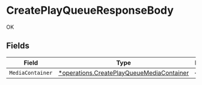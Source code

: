# CreatePlayQueueResponseBody

OK


## Fields

| Field                                                                                                 | Type                                                                                                  | Required                                                                                              | Description                                                                                           |
| ----------------------------------------------------------------------------------------------------- | ----------------------------------------------------------------------------------------------------- | ----------------------------------------------------------------------------------------------------- | ----------------------------------------------------------------------------------------------------- |
| `MediaContainer`                                                                                      | [*operations.CreatePlayQueueMediaContainer](../../models/operations/createplayqueuemediacontainer.md) | :heavy_minus_sign:                                                                                    | N/A                                                                                                   |